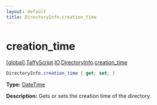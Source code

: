 ```yaml
---
layout: default
title: DirectoryInfo.creation_time
---
```


# creation_time

[\[global\]]({{site.baseurl}}/docs/).[TaffyScript]({{site.baseurl}}/docs/TaffyScript/).[IO]({{site.baseurl}}/docs/TaffyScript/IO/).[DirectoryInfo]({{site.baseurl}}/docs/TaffyScript/IO/DirectoryInfo/).[creation_time]({{site.baseurl}}/docs/TaffyScript/IO/DirectoryInfo/creation_time/)

```cs
DirectoryInfo.creation_time { get; set; }
```

**Type:** [DateTime]({{site.baseurl}}/docs/TaffyScript/DateTime)

**Description:** Gets or sets the creation time of the directory.

